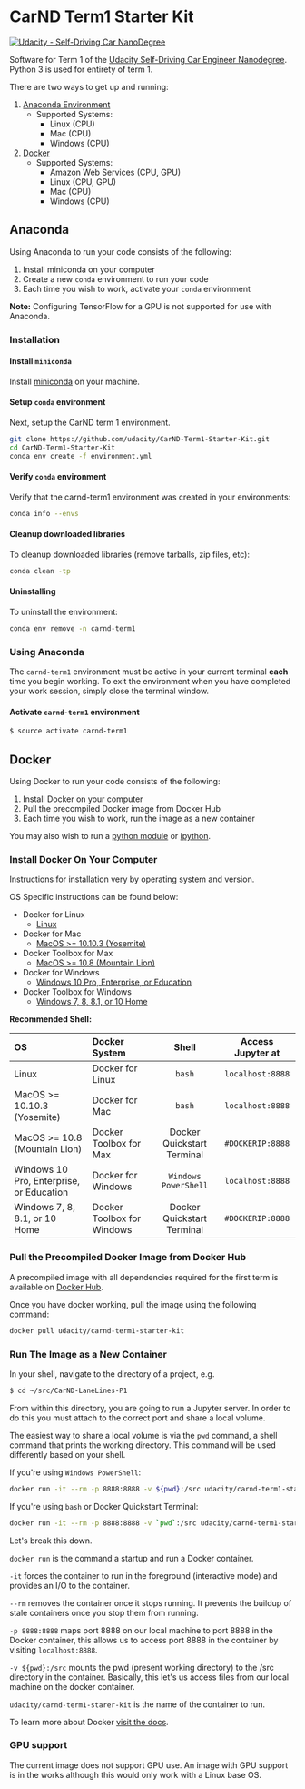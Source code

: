 # CarND Term1 Starter Kit
[![Udacity - Self-Driving Car NanoDegree](https://s3.amazonaws.com/udacity-sdc/github/shield-carnd.svg)](http://www.udacity.com/drive)

Software for Term 1 of the [Udacity Self-Driving Car Engineer Nanodegree](https://www.udacity.com/course/self-driving-car-engineer-nanodegree--nd013). Python 3 is used for entirety of term 1.

There are two ways to get up and running:

1. [Anaconda Environment](#anaconda)
    - Supported Systems: 
         - Linux (CPU)
         - Mac (CPU)
         - Windows (CPU) 
2. [Docker](#docker)
    - Supported Systems: 
        - Amazon Web Services (CPU, GPU)
        - Linux (CPU, GPU)
        - Mac (CPU)
        - Windows (CPU)

<a name='anaconda'></a>
## Anaconda

Using Anaconda to run your code consists of the following:

1. Install miniconda on your computer
2. Create a new `conda` environment to run your code 
3. Each time you wish to work, activate your `conda` environment

**Note:** Configuring TensorFlow for a GPU is not supported for use with Anaconda. 

### Installation

#### Install `miniconda`

Install [miniconda](http://conda.pydata.org/miniconda.html) on your machine.

#### Setup `conda` environment 
Next, setup the CarND term 1 environment.

```sh
git clone https://github.com/udacity/CarND-Term1-Starter-Kit.git
cd CarND-Term1-Starter-Kit
conda env create -f environment.yml
```

#### Verify `conda` environment

Verify that the carnd-term1 environment was created in your environments:

```sh
conda info --envs
```

#### Cleanup downloaded libraries

To cleanup downloaded libraries (remove tarballs, zip files, etc):

```sh
conda clean -tp
```

#### Uninstalling 

To uninstall the environment:

```sh
conda env remove -n carnd-term1
```

### Using Anaconda

The `carnd-term1` environment must be active in your current terminal **each** time you begin working. To exit the environment when you have completed your work session, simply close the terminal window.

#### Activate `carnd-term1` environment

```sh
$ source activate carnd-term1
```

<a name="docker"></a>
## Docker

Using Docker to run your code consists of the following:

1. Install Docker on your computer
2. Pull the precompiled Docker image from Docker Hub
3. Each time you wish to work, run the image as a new container

You may also wish to run a [python module](doc/py_mod.md) or [ipython](doc/ipython.md).

### Install Docker On Your Computer

Instructions for installation very by operating system and version.

OS Specific instructions can be found below:

- Docker for Linux
   - [Linux](doc/docker_for_linux.md)
- Docker for Mac
   - [MacOS >= 10.10.3 (Yosemite)](doc/docker_for_mac.md)
- Docker Toolbox for Max
   - [MacOS >= 10.8 (Mountain Lion)](doc/docker_toolbox_for_mac.md)
- Docker for Windows
   - [Windows 10 Pro, Enterprise, or Education](doc/docker_for_windows.md)
- Docker Toolbox for Windows
   - [Windows 7, 8, 8.1, or 10 Home ](doc/docker_toolbox_for_windows.md)

**Recommended Shell:**

| OS                                       | Docker System               | Shell                      | Access Jupyter at |
|:-----------------------------------------|:----------------------------|:--------------------------:|:-----------------:|
| Linux                                    | Docker for Linux            | `bash`                     | `localhost:8888`  |
| MacOS >= 10.10.3 (Yosemite)              | Docker for Mac              | `bash`                     | `localhost:8888`  |
| MacOS >= 10.8 (Mountain Lion)            | Docker Toolbox for Max      | Docker Quickstart Terminal | `#DOCKERIP:8888`  |
| Windows 10 Pro, Enterprise, or Education | Docker for Windows          | `Windows PowerShell`       | `localhost:8888`  |
| Windows 7, 8, 8.1, or 10 Home            | Docker Toolbox for Windows  | Docker Quickstart Terminal | `#DOCKERIP:8888`  |

### Pull the Precompiled Docker Image from Docker Hub

A precompiled image with all dependencies required for the first term is
available on [Docker Hub][carnd_docker_hub].

Once you have docker working, pull the image using the following command:

```sh
docker pull udacity/carnd-term1-starter-kit
```

### Run The Image as a New Container

In your shell, navigate to the directory of a project, e.g.

```bash
$ cd ~/src/CarND-LaneLines-P1
```

From within this directory, you are going to run a Jupyter server. In order
to do this you must attach to the correct port and share a local volume.

The easiest way to share a local volume is via the `pwd` command, a shell
command that prints the working directory. This command will be used
differently based on your shell.

If you're using `Windows PowerShell`:

```sh
docker run -it --rm -p 8888:8888 -v ${pwd}:/src udacity/carnd-term1-starter-kit
```

If you're using `bash` or Docker Quickstart Terminal:

```sh
docker run -it --rm -p 8888:8888 -v `pwd`:/src udacity/carnd-term1-starter-kit
```

Let's break this down.

`docker run` is the command a startup and run a Docker container.

`-it` forces the container to run in the foreground (interactive mode) and
provides an I/O to the container.

`--rm` removes the container once it stops running.
It prevents the buildup of stale containers once you stop them from running.

`-p 8888:8888` maps port 8888 on our local machine to port 8888 in the Docker
container, this allows us to access port 8888 in the container
by visiting `localhost:8888`.

`-v ${pwd}:/src` mounts the pwd (present working directory) to the /src
directory in the container. Basically, this let's us access files
from our local machine on the docker container.

`udacity/carnd-term1-starer-kit` is the name of the container to run.

To learn more about Docker [visit the docs](https://docs.docker.com/engine/userguide/intro/).

### GPU support

The current image does not support GPU use. An image with GPU support is in the works although this would only work with a Linux base OS.

[carnd_docker_hub]: https://hub.docker.com/r/udacity/carnd-term1-starter-kit/

